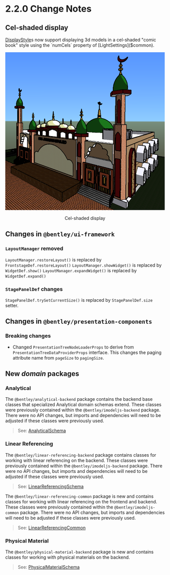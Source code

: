 # 2.2.0 Change Notes

## Cel-shaded display

[DisplayStyle]($backend)s now support displaying 3d models in a cel-shaded "comic book" style using the `numCels` property of [LightSettings]($common).

![cel-shaded display](./assets/cel-shaded.png)
<p align="center">Cel-shaded display</p>

## Changes in `@bentley/ui-framework`

### `LayoutManager` removed

`LayoutManager.restoreLayout()` is replaced by `FrontstageDef.restoreLayout()`
`LayoutManager.showWidget()` is replaced by `WidgetDef.show()`
`LayoutManager.expandWidget()` is replaced by `WidgetDef.expand()`

### `StagePanelDef` changes

`StagePanelDef.trySetCurrentSize()` is replaced by `StagePanelDef.size` setter.

## Changes in `@bentley/presentation-components`

### Breaking changes

- Changed `PresentationTreeNodeLoaderProps` to derive from `PresentationTreeDataProviderProps` interface. This changes the paging attribute name from `pageSize` to `pagingSize`.

## New *domain* packages

### Analytical

The `@bentley/analytical-backend` package contains the backend base classes that specialized Analytical domain schemas extend.
These classes were previously contained within the `@bentley/imodeljs-backend` package.
There were no API changes, but imports and dependencies will need to be adjusted if these classes were previously used.

> See: [AnalyticalSchema]($analytical-backend)

### Linear Referencing

The `@bentley/linear-referencing-backend` package contains classes for working with linear referencing on the backend.
These classes were previously contained within the `@bentley/imodeljs-backend` package.
There were no API changes, but imports and dependencies will need to be adjusted if these classes were previously used.

> See: [LinearReferencingSchema]($linear-referencing-backend)

The `@bentley/linear-referencing-common` package is new and contains classes for working with linear referencing on the frontend and backend.
These classes were previously contained within the `@bentley/imodeljs-common` package.
There were no API changes, but imports and dependencies will need to be adjusted if these classes were previously used.

> See: [LinearReferencingCommon]($linear-referencing-common)

### Physical Material

The `@bentley/physical-material-backend` package is new and contains classes for working with physical materials on the backend.

> See: [PhysicalMaterialSchema]($physical-material-backend)

